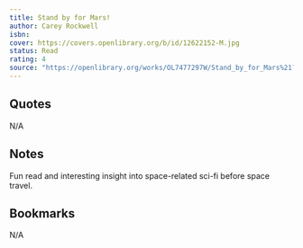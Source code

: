 ```yaml
---
title: Stand by for Mars!
author: Carey Rockwell
isbn: 
cover: https://covers.openlibrary.org/b/id/12622152-M.jpg
status: Read
rating: 4
source: "https://openlibrary.org/works/OL7477297W/Stand_by_for_Mars%21?edition=standard_ebooks%3Acarey-rockwell/stand-by-for-mars"
---
```


## Quotes

N/A

## Notes

Fun read and interesting insight into space-related sci-fi before space travel. 

## Bookmarks

N/A